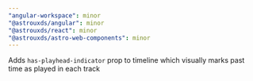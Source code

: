 ```yaml
---
"angular-workspace": minor
"@astrouxds/angular": minor
"@astrouxds/react": minor
"@astrouxds/astro-web-components": minor
---
```


Adds `has-playhead-indicator` prop to timeline which visually marks past time as played in each track
